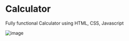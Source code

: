 # Calculator
Fully functional Calculator using HTML, CSS, Javascript


![image](https://user-images.githubusercontent.com/63419482/128514430-3e03be1c-b53a-4021-8f4a-f3f0c430d0f1.png)

